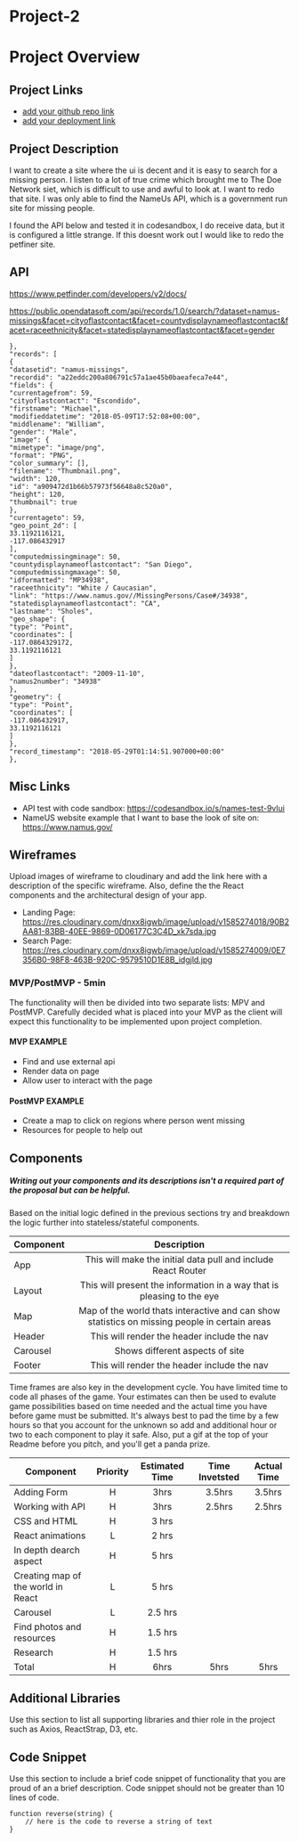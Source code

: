 # Project-2

# Project Overview

## Project Links

- [add your github repo link]()
- [add your deployment link]()

## Project Description

I want to create a site where the ui is decent and it is easy to search for a missing person. I listen to a lot of true crime which brought me to The Doe Network siet, which is difficult to use and awful to look at. I want to redo that site. I was only able to find the NameUs API, which is a government run site for missing people. 

I found the API below and tested it in codesandbox, I do receive data, but it is configured a little strange. If this doesnt work out I would like to redo the petfiner site. 

## API

https://www.petfinder.com/developers/v2/docs/

https://public.opendatasoft.com/api/records/1.0/search/?dataset=namus-missings&facet=cityoflastcontact&facet=countydisplaynameoflastcontact&facet=raceethnicity&facet=statedisplaynameoflastcontact&facet=gender


```
},
"records": [
{
"datasetid": "namus-missings",
"recordid": "a22eddc200a806791c57a1ae45b0baeafeca7e44",
"fields": {
"currentagefrom": 59,
"cityoflastcontact": "Escondido",
"firstname": "Michael",
"modifieddatetime": "2018-05-09T17:52:08+00:00",
"middlename": "William",
"gender": "Male",
"image": {
"mimetype": "image/png",
"format": "PNG",
"color_summary": [],
"filename": "Thumbnail.png",
"width": 120,
"id": "a909472d1b66b57973f56648a8c520a0",
"height": 120,
"thumbnail": true
},
"currentageto": 59,
"geo_point_2d": [
33.1192116121,
-117.086432917
],
"computedmissingminage": 50,
"countydisplaynameoflastcontact": "San Diego",
"computedmissingmaxage": 50,
"idformatted": "MP34938",
"raceethnicity": "White / Caucasian",
"link": "https://www.namus.gov//MissingPersons/Case#/34938",
"statedisplaynameoflastcontact": "CA",
"lastname": "Sholes",
"geo_shape": {
"type": "Point",
"coordinates": [
-117.0864329172,
33.1192116121
]
},
"dateoflastcontact": "2009-11-10",
"namus2number": "34938"
},
"geometry": {
"type": "Point",
"coordinates": [
-117.086432917,
33.1192116121
]
},
"record_timestamp": "2018-05-29T01:14:51.907000+00:00"
},
```

## Misc Links
- API test with code sandbox: https://codesandbox.io/s/names-test-9vlui
- NameUS website example that I want to base the look of site on: https://www.namus.gov/


## Wireframes

Upload images of wireframe to cloudinary and add the link here with a description of the specific wireframe. Also, define the the React components and the architectural design of your app.

- Landing Page: https://res.cloudinary.com/dnxx8igwb/image/upload/v1585274018/90B2AA81-83BB-40EE-9869-0D06177C3C4D_xk7sda.jpg
- Search Page: https://res.cloudinary.com/dnxx8igwb/image/upload/v1585274009/0E7356B0-98F8-463B-920C-9579510D1E8B_idgjld.jpg


### MVP/PostMVP - 5min

The functionality will then be divided into two separate lists: MPV and PostMVP.  Carefully decided what is placed into your MVP as the client will expect this functionality to be implemented upon project completion.  

#### MVP EXAMPLE
- Find and use external api 
- Render data on page 
- Allow user to interact with the page

#### PostMVP EXAMPLE

- Create a map to click on regions where person went missing
- Resources for people to help out

## Components
##### Writing out your components and its descriptions isn't a required part of the proposal but can be helpful.

Based on the initial logic defined in the previous sections try and breakdown the logic further into stateless/stateful components. 

| Component | Description | 
| --- | :---: |  
| App | This will make the initial data pull and include React Router| 
| Layout | This will present the information in a way that is pleasing to the eye |
| Map | Map of the world thats interactive and can show statistics on missing people in certain areas |
| Header | This will render the header include the nav | 
| Carousel | Shows different aspects of site
| Footer | This will render the header include the nav | 


Time frames are also key in the development cycle.  You have limited time to code all phases of the game.  Your estimates can then be used to evalute game possibilities based on time needed and the actual time you have before game must be submitted. It's always best to pad the time by a few hours so that you account for the unknown so add and additional hour or two to each component to play it safe. Also, put a gif at the top of your Readme before you pitch, and you'll get a panda prize.

| Component | Priority | Estimated Time | Time Invetsted | Actual Time |
| --- | :---: |  :---: | :---: | :---: |
| Adding Form | H | 3hrs| 3.5hrs | 3.5hrs |
| Working with API | H | 3hrs| 2.5hrs | 2.5hrs |
| CSS and HTML | H | 3 hrs |
|React animations | L | 2 hrs |
| In depth dearch aspect | H | 5 hrs |
| Creating map of the world in React | L | 5 hrs | 
|Carousel| L| 2.5 hrs |
| Find photos and resources | H | 1.5 hrs |
| Research | H | 1.5 hrs | 
| Total | H | 6hrs| 5hrs | 5hrs |

## Additional Libraries
 Use this section to list all supporting libraries and thier role in the project such as Axios, ReactStrap, D3, etc. 

## Code Snippet

Use this section to include a brief code snippet of functionality that you are proud of an a brief description.  Code snippet should not be greater than 10 lines of code. 

```
function reverse(string) {
	// here is the code to reverse a string of text
}
```
